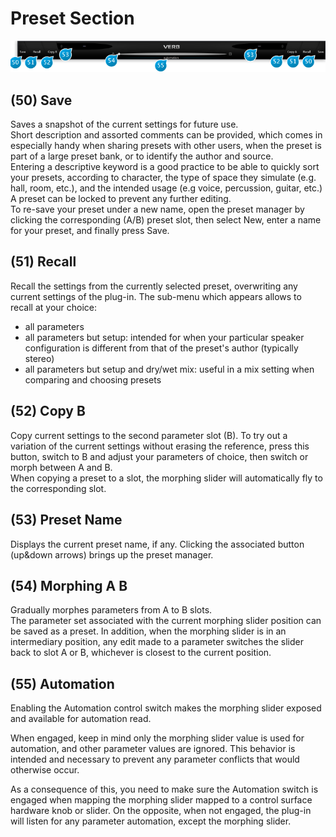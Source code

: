 # Preset Section

![](include/verb_09.png)

## (50) Save
Saves a snapshot of the current settings for future use.  
Short description and assorted comments can be provided, which comes in especially handy when sharing presets with 
other users, when the preset is part of a large preset bank, or to identify the author and source.  
Entering a descriptive keyword is a good practice to be able to quickly sort your presets, according to character, the type of 
space they simulate (e.g. hall, room, etc.), and the intended usage (e.g voice, percussion, guitar, etc.)  
A preset can be locked to prevent any further editing.  
To re-save your preset under a new name, open the preset manager by clicking the corresponding (A/B) preset slot, then 
select New, enter a name for your preset, and finally press Save.

## (51) Recall
Recall the settings from the currently selected preset, overwriting any current settings of the plug-in. The sub-menu which 
appears allows to recall at your choice:

* all parameters
* all parameters but setup: intended for when your particular speaker configuration is different from that of the preset's 
author (typically stereo)
* all parameters but setup and dry/wet mix: useful in a mix setting when comparing and choosing presets 

## (52) Copy B
Copy current settings to the second parameter slot (B). To try out a variation of the current settings without erasing the 
reference, press this button, switch to B and adjust your parameters of choice, then switch or morph between A and B.   
When copying a preset to a slot, the morphing slider will automatically fly to the corresponding slot.

## (53) Preset Name
Displays the current preset name, if any. Clicking the associated button (up&down arrows) brings up the preset manager.

## (54) Morphing A B
Gradually morphes parameters from A to B slots.  
The parameter set associated with the current morphing slider position can be saved as a preset. In addition, when the 
morphing slider is in an intermediary position, any edit made to a parameter switches the slider back to slot A or B, whichever is closest to the current position.

## (55) Automation
Enabling the Automation control switch makes the morphing slider exposed and available for automation read.

When engaged, keep in mind only the morphing slider value is used for automation, and other parameter values are ignored. This behavior is intended and necessary to prevent any parameter conflicts that would otherwise occur.

As a consequence of this, you need to make sure the Automation switch is engaged when mapping the morphing slider 
mapped to a control surface hardware knob or slider. On the opposite, when not engaged, the plug-in will listen for any 
parameter automation, except the morphing slider.
